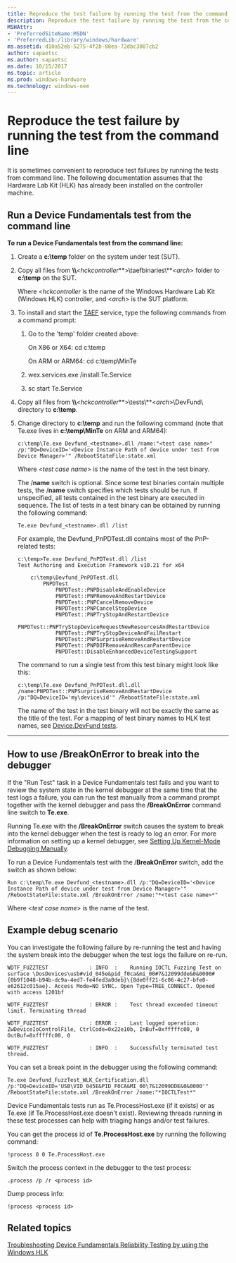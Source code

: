 ```yaml
---
title: Reproduce the test failure by running the test from the command line
description: Reproduce the test failure by running the test from the command line
MSHAttr:
- 'PreferredSiteName:MSDN'
- 'PreferredLib:/library/windows/hardware'
ms.assetid: d10a52eb-5275-4f2b-88ea-72dbc3007cb2
author: sapaetsc
ms.author: sapaetsc
ms.date: 10/15/2017
ms.topic: article
ms.prod: windows-hardware
ms.technology: windows-oem
---
```


# Reproduce the test failure by running the test from the command line


It is sometimes convenient to reproduce test failures by running the tests from command line.  The following documentation assumes that the Hardware Lab Kit (HLK) has already been installed on the controller machine.

## <span id="cmdline"></span><span id="CMDLINE"></span>Run a Device Fundamentals test from the command line


**To run a Device Fundamentals test from the command line:**

1.  Create a **c:\\temp** folder on the system under test (SUT).

2.  Copy all files from **\\\\**&lt;*hckcontroller***&gt;\\taefbinaries\\**&lt;*arch*&gt; folder to **c:\\temp** on the SUT.

    Where &lt;*hckcontroller* is the name of the Windows Hardware Lab Kit (Windows HLK) controller, and &lt;*arch*&gt; is the SUT platform.

3.  To install and start the [TAEF](https://docs.microsoft.com/en-us/windows-hardware/drivers/taef/) service, type the following commands from a command prompt:

    1.  Go to the 'temp' folder created above:

        On X86 or X64: cd c:\\temp

        On ARM or ARM64: cd c:\\temp\MinTe

    2.  wex.services.exe /install:Te.Service

    3.  sc start Te.Service

4.  Copy all files from **\\\\**&lt;*hckcontroller***&gt;\\tests\\**&lt;*arch*&gt;\\DevFund\\ directory to **c:\\temp**.

5.  Change directory to **c:\\temp** and run the following command (note that Te.exe lives in **c:\\temp\\MinTe** on ARM and ARM64):

    ``` syntax
    c:\temp\Te.exe Devfund_<testname>.dll /name:"<test case name>" /p:"DQ=DeviceID='<Device Instance Path of device under test from Device Manager>'" /RebootStateFile:state.xml
    ```

    Where &lt;*test case name*&gt; is the name of the test in the test binary.

    The /**name** switch is optional. Since some test binaries contain multiple tests, the /**name** switch specifies which tests should be run.  If unspecified, all tests contained in the test binary are executed in sequence.  The list of tests in a test binary can be obtained by running the following command:

    ``` syntax
    Te.exe Devfund_<testname>.dll /list
    ```

    For example, the Devfund_PnPDTest.dll contains most of the PnP-related tests:

    ```
    c:\temp>Te.exe Devfund_PnPDTest.dll /list
    Test Authoring and Execution Framework v10.21 for x64

        c:\temp\Devfund_PnPDTest.dll
            PNPDTest
                PNPDTest::PNPDisableAndEnableDevice
                PNPDTest::PNPRemoveAndRestartDevice
                PNPDTest::PNPCancelRemoveDevice
                PNPDTest::PNPCancelStopDevice
                PNPDTest::PNPTryStopAndRestartDevice
                PNPDTest::PNPTryStopDeviceRequestNewResourcesAndRestartDevice
                PNPDTest::PNPTryStopDeviceAndFailRestart
                PNPDTest::PNPSurpriseRemoveAndRestartDevice
                PNPDTest::PNPDIFRemoveAndRescanParentDevice
                PNPDTest::DisableEnhancedDeviceTestingSupport
    ```
    
    The command to run a single test from this test binary might look like this:

    ``` syntax
    c:\temp\Te.exe Devfund_PnPDTest.dll.dll /name:PNPDTest::PNPSurpriseRemoveAndRestartDevice /p:"DQ=DeviceID='my\device\id'" /RebootStateFile:state.xml
    ```

    The name of the test in the test binary will not be exactly the same as the title of the test.  For a mapping of test binary names to HLK test names, see [Device.DevFund tests](device-devfund-tests.md).

****

## <span id="How_to_use__BreakOnError_to_break_into_the_debugger"></span><span id="how_to_use__breakonerror_to_break_into_the_debugger"></span><span id="HOW_TO_USE__BREAKONERROR_TO_BREAK_INTO_THE_DEBUGGER"></span>How to use /BreakOnError to break into the debugger


If the "Run Test" task in a Device Fundamentals test fails and you want to review the system state in the kernel debugger at the same time that the test logs a failure, you can run the test manually from a command prompt together with the kernel debugger and pass the **/BreakOnError** command line switch to **Te.exe**.

Running Te.exe with the **/BreakOnError** switch causes the system to break into the kernel debugger when the test is ready to log an error. For more information on setting up a kernel debugger, see [Setting Up Kernel-Mode Debugging Manually](http://go.microsoft.com/fwlink/?LinkID=299467).

To run a Device Fundamentals test with the /**BreakOnError** switch, add the switch as shown below:

``` syntax
Run c:\temp\Te.exe Devfund_<testname>.dll /p:"DQ=DeviceID='<Device Instance Path of device under test from Device Manager>'" /RebootStateFile:state.xml /BreakOnError /name:"*<test case name>*"
```

Where &lt;*test case name*&gt; is the name of the test.

## <span id="Example_debug_scenario"></span><span id="example_debug_scenario"></span><span id="EXAMPLE_DEBUG_SCENARIO"></span>Example debug scenario


You can investigate the following failure by re-running the test and having the system break into the debugger when the test logs the failure on re-run.

``` syntax
WDTF_FUZZTEST             : INFO  :    Running IOCTL Fuzzing Test on surface \DosDevices\usb#vid_045e&pid_f0ca&mi_00#7&12099dde&0&0000#{0b9f1048-b94b-dc9a-4ed7-fe4fed3a0deb}\{8de0ff21-6c06-4c27-bfe0-e62612c015ae}. Access Mode=NO SYNC. Open Type=TREE_CONNECT. Opened with access 1201bf 

WDTF_FUZZTEST             : ERROR :    Test thread exceeded timeout limit. Terminating thread

WDTF_FUZZTEST             : ERROR :    Last logged operation: ZwDeviceIoControlFile, CtrlCode=0x22e10b, InBuf=0xfffffc00, 0 OutBuf=0xfffffc00, 0

WDTF_FUZZTEST             : INFO  :    Successfully terminated test thread.
```

You can set a break point in the debugger using the following command:

``` syntax
Te.exe Devfund_FuzzTest_WLK_Certification.dll /p:"DQ=DeviceID='USB\VID_045E&PID_F0CA&MI_00\7&12099DDE&0&0000'" /RebootStateFile:state.xml /BreakOnError /name:"*IOCTLTest*"
```

Device Fundamentals tests run as Te.ProcessHost.exe (if it exists) or as Te.exe (if Te.ProcessHost.exe doesn't exist). Reviewing threads running in these test processes can help with triaging hangs and/or test failures.

You can get the process id of **Te.ProcessHost.exe** by running the following command:

``` syntax
!process 0 0 Te.ProcessHost.exe
```

Switch the process context in the debugger to the test process:

``` syntax
.process /p /r <process id>
```

Dump process info:

``` syntax
!process <process id>
```

## <span id="related_topics"></span>Related topics


[Troubleshooting Device Fundamentals Reliability Testing by using the Windows HLK](troubleshooting-device-fundamentals-reliability-testing-by-using-the-windows-hck.md)

 

 








